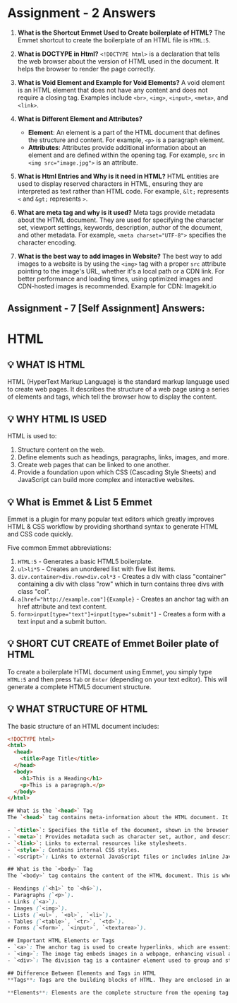 # Assignment - 2 Answers

1. **What is the Shortcut Emmet Used to Create boilerplate of HTML?**
   The Emmet shortcut to create the boilerplate of an HTML file is `HTML:5`.

2. **What is DOCTYPE in Html?**
   `<!DOCTYPE html>` is a declaration that tells the web browser about the version of HTML used in the document. It helps the browser to render the page correctly.

3. **What is Void Element and Example for Void Elements?**
   A void element is an HTML element that does not have any content and does not require a closing tag. Examples include `<br>`, `<img>`, `<input>`, `<meta>`, and `<link>`.

4. **What is Different Element and Attributes?**
   - **Element**: An element is a part of the HTML document that defines the structure and content. For example, `<p>` is a paragraph element.
   - **Attributes**: Attributes provide additional information about an element and are defined within the opening tag. For example, `src` in `<img src="image.jpg">` is an attribute.

5. **What is Html Entries and Why is it need in HTML?**
   HTML entities are used to display reserved characters in HTML, ensuring they are interpreted as text rather than HTML code. For example, `&lt;` represents `<` and `&gt;` represents `>`.

6. **What are meta tag and why is it used?**
   Meta tags provide metadata about the HTML document. They are used for specifying the character set, viewport settings, keywords, description, author of the document, and other metadata. For example, `<meta charset="UTF-8">` specifies the character encoding.

7. **What is the best way to add images in Website?**
   The best way to add images to a website is by using the `<img>` tag with a proper `src` attribute pointing to the image's URL, whether it's a local path or a CDN link.
    For better performance and loading times, using optimized images and CDN-hosted images is recommended.
    Example for CDN: Imagekit.io



## Assignment - 7 [Self Assignment] Answers:

# HTML

## 💡 WHAT IS HTML

HTML (HyperText Markup Language) is the standard markup language used to create web pages. It describes the structure of a web page using a series of elements and tags, which tell the browser how to display the content.

## 💡 WHY HTML IS USED

HTML is used to:

1. Structure content on the web.
2. Define elements such as headings, paragraphs, links, images, and more.
3. Create web pages that can be linked to one another.
4. Provide a foundation upon which CSS (Cascading Style Sheets) and JavaScript can build more complex and interactive websites.

## 💡 What is Emmet & List 5 Emmet

Emmet is a plugin for many popular text editors which greatly improves HTML & CSS workflow by providing shorthand syntax to generate HTML and CSS code quickly.

Five common Emmet abbreviations:
1. `HTML:5` - Generates a basic HTML5 boilerplate.
2. `ul>li*5` - Creates an unordered list with five list items.
3. `div.container>div.row>div.col*3` - Creates a div with class "container" containing a div with class "row" which in turn contains three divs with class "col".
4. `a[href="http://example.com"]{Example}` - Creates an anchor tag with an href attribute and text content.
5. `form>input[type="text"]+input[type="submit"]` - Creates a form with a text input and a submit button.

## 💡 SHORT CUT CREATE of Emmet Boiler plate of HTML

To create a boilerplate HTML document using Emmet, you simply type `HTML:5` and then press `Tab` or `Enter` (depending on your text editor). This will generate a complete HTML5 document structure.

## 💡 WHAT STRUCTURE OF HTML

The basic structure of an HTML document includes:

```html
<!DOCTYPE html>
<html>
  <head>
    <title>Page Title</title>
  </head>
  <body>
    <h1>This is a Heading</h1>
    <p>This is a paragraph.</p>
  </body>
</html>

## What is the `<head>` Tag
The `<head>` tag contains meta-information about the HTML document. It includes elements such as:

- `<title>`: Specifies the title of the document, shown in the browser's title bar or tab.
- `<meta>`: Provides metadata such as character set, author, and description.
- `<link>`: Links to external resources like stylesheets.
- `<style>`: Contains internal CSS styles.
- `<script>`: Links to external JavaScript files or includes inline JavaScript.

## What is the `<body>` Tag
The `<body>` tag contains the content of the HTML document. This is where all the visible elements of the webpage go, such as:

- Headings (`<h1>` to `<h6>`).
- Paragraphs (`<p>`).
- Links (`<a>`).
- Images (`<img>`).
- Lists (`<ul>`, `<ol>`, `<li>`).
- Tables (`<table>`, `<tr>`, `<td>`).
- Forms (`<form>`, `<input>`, `<textarea>`).

## Important HTML Elements or Tags
- `<a>`: The anchor tag is used to create hyperlinks, which are essential for navigation between web pages.
- `<img>`: The image tag embeds images in a webpage, enhancing visual appeal and providing visual information.
- `<div>`: The division tag is a container element used to group and style sections of a webpage.

## Difference Between Elements and Tags in HTML
**Tags**: Tags are the building blocks of HTML. They are enclosed in angle brackets, such as `<div>`, `<p>`, or `<a>`. Tags are used to define the start and end of an element.

**Elements**: Elements are the complete structure from the opening tag to the closing tag, including the content in between. For example, `<p>This is a paragraph.</p>` is a paragraph element, consisting of the opening tag `<p>`, the content `This is a paragraph.`, and the closing tag `</p>`.
